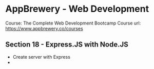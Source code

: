 # AppBrewery - Web Development

Course: The Complete Web Development Bootcamp
Course url: https://www.appbrewery.co/courses

## Section 18 - Express.JS with Node.JS

- Create server with Express
-
